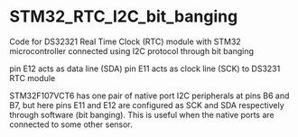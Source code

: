 # STM32_RTC_I2C_bit_banging
Code for DS32321 Real Time Clock (RTC) module with STM32 microcontroller connected using I2C protocol through bit banging

pin E12 acts as data line (SDA)
pin E11 acts as clock line (SCK) to DS3231 RTC module

STM32F107VCT6 has one pair of native port I2C peripherals at pins B6 and B7, but here pins E11 and E12 are configured as SCK and SDA respectively through software (bit banging).
This is useful when the native ports are connected to some other sensor.
